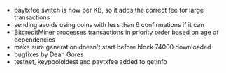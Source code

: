 * paytxfee switch is now per KB, so it adds the correct fee for large transactions
* sending avoids using coins with less than 6 confirmations if it can
* BitcreditMiner processes transactions in priority order based on age of dependencies
* make sure generation doesn't start before block 74000 downloaded
* bugfixes by Dean Gores
* testnet, keypoololdest and paytxfee added to getinfo
